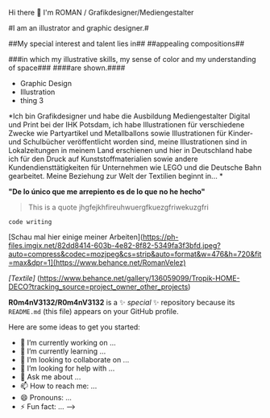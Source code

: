 Hi there 👋 I'm ROMAN / Grafikdesigner/Mediengestalter

#I am an illustrator and graphic designer.# 

##My special interest and talent lies in##
##appealing compositions##

###in which my illustrative skills,
my sense of color and my understanding of space###
####are shown.####

- Graphic Design
- Illustration
- thing 3

*Ich bin Grafikdesigner und habe die Ausbildung Mediengestalter
Digital und Print bei der IHK Potsdam, ich habe Illustrationen für
verschiedene Zwecke wie Partyartikel und Metallballons sowie
Illustrationen für Kinder- und Schulbücher veröffentlicht worden
sind, meine Illustrationen sind in Lokalzeitungen in meinem Land
erschienen und hier in Deutschland habe ich für den Druck auf
Kunststoffmaterialien sowie andere Kundendiensttätigkeiten für
Unternehmen wie LEGO und die Deutsche Bahn gearbeitet.
Meine Beziehung zur Welt der Textilien beginnt in... *

**"De lo único que me arrepiento es de lo que no he hecho"**

> This is a quote
>jhgfejkhfireuhwuergfkuezgfriwekuzgfri


```code writing```



[Schau mal hier einige meiner Arbeiten](https://ph-files.imgix.net/82dd8414-603b-4e82-8f82-5349fa3f3bfd.jpeg?auto=compress&codec=mozjpeg&cs=strip&auto=format&w=476&h=720&fit=max&dpr=1](https://www.behance.net/RomanVelez)

*[Textile]* (https://www.behance.net/gallery/136059099/Tropik-HOME-DECO?tracking_source=project_owner_other_projects)


**R0m4nV3132/R0m4nV3132** is a ✨ _special_ ✨ repository because its `README.md` (this file) appears on your GitHub profile.

Here are some ideas to get you started:

- 🔭 I’m currently working on ...
- 🌱 I’m currently learning ...
- 👯 I’m looking to collaborate on ...
- 🤔 I’m looking for help with ...
- 💬 Ask me about ...
- 📫 How to reach me: ...
- 😄 Pronouns: ...
- ⚡ Fun fact: ...
-->
